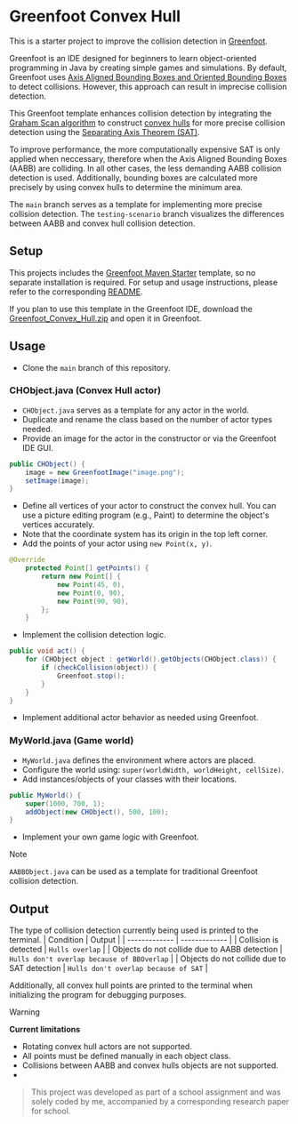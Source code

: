 # Greenfoot Convex Hull
This is a starter project to improve the collision detection in [Greenfoot](https://www.greenfoot.org/overview).

Greenfoot is an IDE designed for beginners to learn object-oriented programming in Java by creating simple games and simulations. By default, Greenfoot uses [Axis Aligned Bounding Boxes and Oriented Bounding Boxes](https://en.wikipedia.org/wiki/Minimum_bounding_box) to detect collisions. However, this approach can result in imprecise collision detection.

This Greenfoot template enhances collision detection by integrating the [Graham Scan algorithm](https://en.wikipedia.org/wiki/Graham_scan) to construct [convex hulls](https://en.wikipedia.org/wiki/Convex_hull) for more precise collision detection using the [Separating Axis Theorem (SAT)](https://programmerart.weebly.com/separating-axis-theorem.html).

To improve performance, the more computationally expensive SAT is only applied when neccessary, therefore when the Axis Aligned Bounding Boxes (AABB) are colliding. In all other cases, the less demanding AABB collision detection is used. Additionally, bounding boxes are calculated more precisely by using convex hulls to determine the minimum area.

The `main` branch serves as a template for implementing more precise collision detection. The  `testing-scenario` branch visualizes the differences between AABB and convex hull collision detection.

## Setup
This projects includes the [Greenfoot Maven Starter](https://github.com/LeoTuet/greenfoot-maven-starter) template, so no separate installation is required. For setup and usage instructions, please refer to the corresponding [README](https://github.com/LeoTuet/greenfoot-maven-starter?tab=readme-ov-file#greenfoot-maven-starter).

If you plan to use this template in the Greenfoot IDE, download the [Greenfoot_Convex_Hull.zip](https://github.com/user-attachments/files/18718142/Greenfoot_Convex_Hull.zip)
and open it in Greenfoot.

## Usage
- Clone the `main` branch of this repository.

### CHObject.java (Convex Hull actor)
- `CHObject.java` serves as a template for any actor in the world.
- Duplicate and rename the class based on the number of actor types needed.
- Provide an image for the actor in the constructor or via the Greenfoot IDE GUI.
```java
public CHObject() { 
	image = new GreenfootImage("image.png");
	setImage(image);
}
```
- Define all vertices of your actor to construct the convex hull. You can use a picture editing program (e.g., Paint) to determine the object's vertices accurately.
- Note that the coordinate system has its origin in the top left corner.
- Add the points of your actor using `new Point(x, y)`.
```java
@Override
    protected Point[] getPoints() {
        return new Point[] {
            new Point(45, 0),
            new Point(0, 90),
            new Point(90, 90),
        };
    }
```
- Implement the collision detection logic.
```java
public void act() {
	for (CHObject object : getWorld().getObjects(CHObject.class)) {
		if (checkCollision(object)) {
			Greenfoot.stop();
		}
	}
}
```
- Implement additional actor behavior as needed using Greenfoot.

### MyWorld.java (Game world)
- `MyWorld.java` defines the environment where actors are placed.
- Configure the world using: `super(worldWidth, worldHeight, cellSize)`.
- Add instances/objects of your classes with their locations.
```java
public MyWorld() {
	super(1000, 700, 1);
	addObject(new CHObject(), 500, 100);
}
```
- Implement your own game logic with Greenfoot.

> [!NOTE]
> `AABBObject.java` can be used as a template for traditional Greenfoot collision detection.

## Output
The type of collision detection currently being used is printed to the terminal.
| Condition  | Output |
| ------------- | ------------- |
| Collision is detected | `Hulls overlap`  |
| Objects do not collide due to AABB detection  | `Hulls don't overlap because of BBOverlap`  |
| Objects do not collide due to SAT detection  | `Hulls don't overlap because of SAT`  |

Additionally, all convex hull points are printed to the terminal when initializing the program for debugging purposes.

> [!WARNING]
> **Current limitations**
> - Rotating convex hull actors are not supported. 
> - All points must be defined manually in each object class.
> - Collisions between AABB and convex hulls objects are not supported.
> - 

> This project was developed as part of a school assignment and was solely coded by me, accompanied by a corresponding research paper for school.
